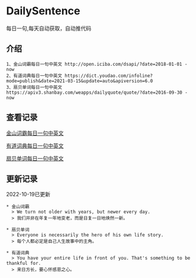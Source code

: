 # DailySentence

每日一句,每天自动获取，自动推代码

## 介绍

```
1、金山词霸每日一句中英文 http://open.iciba.com/dsapi/?date=2018-01-01 - now
2、有道词典每日一句中英文 https://dict.youdao.com/infoline?mode=publish&date=2021-03-15&update=auto&apiversion=6.0
3、扇贝单词每日一句中英文 https://apiv3.shanbay.com/weapps/dailyquote/quote/?date=2016-09-30 - now
```

## 查看记录

[金山词霸每日一句中英文](./data/iciba/)

[有道词典每日一句中英文](./data/youdao/)

[扇贝单词每日一句中英文](./data/shanbay/)

## 更新记录
2022-10-19已更新 
```
* 金山词霸
  > We turn not older with years, but newer every day.
  > 我们并非在年复一年地变老，而是日复一日地焕然一新。

* 扇贝单词
  > Everyone is necessarily the hero of his own life story.
  > 每个人都必定是自己人生故事中的主角。

* 有道词典
  > You have your entire life in front of you. That's something to be thankful for.
  > 来日方长，要心怀感恩之心。

```
